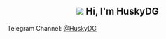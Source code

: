<h2 align="center"><b><img src="http://avatars.githubusercontent.com/u/84650617?s=48&v=4"/> Hi, I'm HuskyDG</b></h2>

Telegram Channel: [@HuskyDG](http://t.me/HuskyDG)

